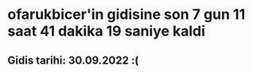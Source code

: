 # ofarukbicer'in gidisine son 7 gun 11 saat 41 dakika 19 saniye kaldi

## Gidis tarihi: 30.09.2022 :(